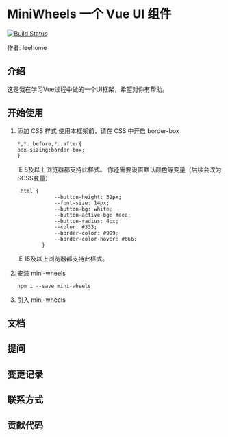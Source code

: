 # MiniWheels 一个 Vue UI 组件
[![Build Status](https://travis-ci.org/leehome150/mini-wheels-demo.svg?branch=master)](https://travis-ci.org/leehome150/mini-wheels-demo)

作者: leehome

## 介绍
这是我在学习Vue过程中做的一个UI框架，希望对你有帮助。

## 开始使用
1. 添加 CSS 样式
    使用本框架前，请在 CSS 中开启 border-box
    
    ```
    *,*::before,*::after{
    box-sizing:border-box;
    }
    ```
    IE 8及以上浏览器都支持此样式。
    你还需要设置默认颜色等变量（后续会改为SCSS变量）
    ```
     html {
                --button-height: 32px;
                --font-size: 14px;
                --button-bg: white;
                --button-active-bg: #eee;
                --button-radius: 4px;
                --color: #333;
                --border-color: #999;
                --border-color-hover: #666;
            }
    ```
    IE 15及以上浏览器都支持此样式。
2. 安装 mini-wheels 
    ```
    npm i --save mini-wheels
    ```   
3. 引入 mini-wheels
## 文档

## 提问

## 变更记录 

## 联系方式

## 贡献代码

